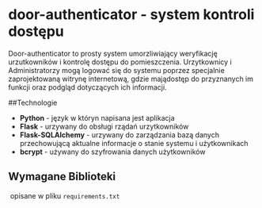 # door-authenticator - system kontroli dostępu

Door-authenticator to prosty system umorzliwiający weryfikację urzutkowników i kontrolę dostępu do pomieszczenia.
Urzytkownicy i Administratorzy mogą logować się do systemu poprzez specjalnie zaprojektowaną witrynę internetową, gdzie majądostęp do przyznanych im funkcji oraz podgląd dotyczących ich informacji.


##Technologie
- **Python** - język w któryn napisana jest aplikacja
- **Flask** - urzywany do obsługi rządań urzytkowników
- **Flask-SQLAlchemy** - urzywany do zarządzania bazą danych przechowującą aktualne informacje o stanie systemu i użytkownikach
- **bcrypt** - używany do szyfrowania danych użytkowników

## Wymagane Biblioteki
﻿  opisane w pliku `requirements.txt`

  


   
   
